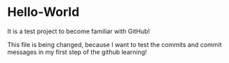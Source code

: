 # Hello-World
It is a test project to become familiar with GitHub!

This file is being changed, because I want to test the commits and commit messages in my first step of the github learning!
